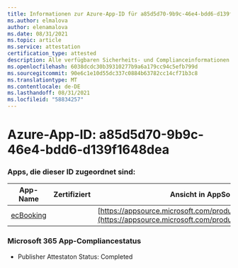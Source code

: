 ```yaml
---
title: Informationen zur Azure-App-ID für a85d5d70-9b9c-46e4-bdd6-d139f1648dea
ms.author: elmalova
author: elenamalova
ms.date: 08/31/2021
ms.topic: article
ms.service: attestation
certification_type: attested
description: Alle verfügbaren Sicherheits- und Complianceinformationen für a85d5d70-9b9c-46e4-bdd6-d139f1648dea.
ms.openlocfilehash: 6038dcdc30b39310277b9a6a179cc94c5efb799d
ms.sourcegitcommit: 90e6c1e10d55dc337c0884b63782cc14cf71b3c8
ms.translationtype: MT
ms.contentlocale: de-DE
ms.lasthandoff: 08/31/2021
ms.locfileid: "58834257"
---
```

# <a name="azure-app-id-a85d5d70-9b9c-46e4-bdd6-d139f1648dea"></a>Azure-App-ID: a85d5d70-9b9c-46e4-bdd6-d139f1648dea


### <a name="apps-associated-with-this-id"></a>Apps, die dieser ID zugeordnet sind:
| **App-Name** | **Zertifiziert** | **Ansicht in AppSource** |
|--------------|---------------|-----------------------|
| [ecBooking](https://docs.microsoft.com/microsoft-365-app-certification/forward/WA200002096) |  | [https://appsource.microsoft.com/product/office/WA200002096](https://appsource.microsoft.com/product/office/WA200002096) |

### <a name="microsoft-365-app-compliance-status"></a>Microsoft 365 App-Compliancestatus
- Publisher Attestaton Status: Completed
